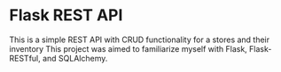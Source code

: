 # Flask REST API
 This is a simple REST API with CRUD functionality for a stores and their inventory
 This project was aimed to familiarize myself with Flask, Flask-RESTful, and SQLAlchemy.
